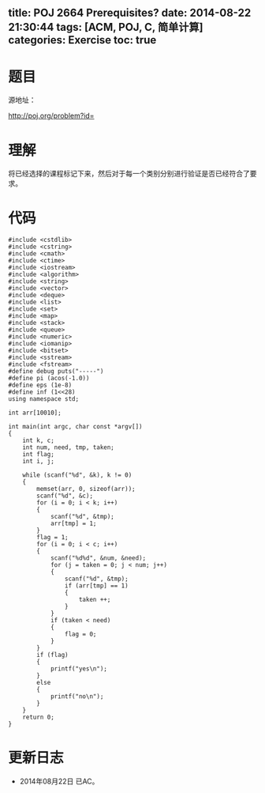 title: POJ 2664 Prerequisites?
date: 2014-08-22 21:30:44
tags: [ACM, POJ, C, 简单计算]
categories: Exercise
toc: true
---
# 题目
源地址：

http://poj.org/problem?id=

# 理解
将已经选择的课程标记下来，然后对于每一个类别分别进行验证是否已经符合了要求。

<!-- more -->

# 代码
```#include <cstdio>
#include <cstdlib>
#include <cstring>
#include <cmath>
#include <ctime>
#include <iostream>
#include <algorithm>
#include <string>
#include <vector>
#include <deque>
#include <list>
#include <set>
#include <map>
#include <stack>
#include <queue>
#include <numeric>
#include <iomanip>
#include <bitset>
#include <sstream>
#include <fstream>
#define debug puts("-----")
#define pi (acos(-1.0))
#define eps (1e-8)
#define inf (1<<28)
using namespace std;

int arr[10010];

int main(int argc, char const *argv[])
{
    int k, c;
    int num, need, tmp, taken;
    int flag;
    int i, j;

    while (scanf("%d", &k), k != 0)
    {
        memset(arr, 0, sizeof(arr));
        scanf("%d", &c);
        for (i = 0; i < k; i++)
        {
            scanf("%d", &tmp);
            arr[tmp] = 1;
        }
        flag = 1;
        for (i = 0; i < c; i++)
        {
            scanf("%d%d", &num, &need);
            for (j = taken = 0; j < num; j++)
            {
                scanf("%d", &tmp);
                if (arr[tmp] == 1)
                {
                    taken ++;
                }
            }
            if (taken < need)
            {
                flag = 0;
            }
        }
        if (flag)
        {
            printf("yes\n");
        }
        else
        {
            printf("no\n");
        }
    }
    return 0;
}
```
# 更新日志
- 2014年08月22日 已AC。